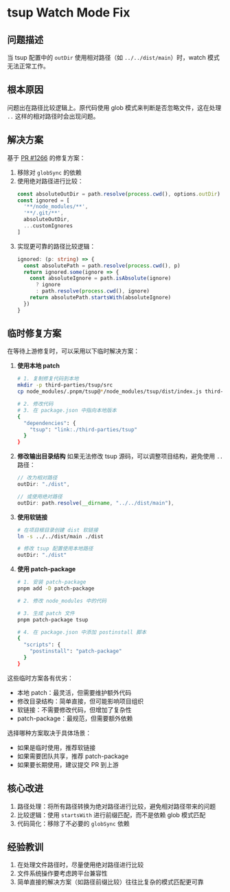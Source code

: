 # tsup Watch Mode Fix

## 问题描述
当 tsup 配置中的 `outDir` 使用相对路径（如 `../../dist/main`）时，watch 模式无法正常工作。

## 根本原因
问题出在路径比较逻辑上。原代码使用 glob 模式来判断是否忽略文件，这在处理 `..` 这样的相对路径时会出现问题。

## 解决方案
基于 [PR #1266](https://github.com/egoist/tsup/pull/1266) 的修复方案：

1. 移除对 `globSync` 的依赖
2. 使用绝对路径进行比较：
   ```typescript
   const absoluteOutDir = path.resolve(process.cwd(), options.outDir)
   const ignored = [
     '**/node_modules/**',
     '**/.git/**',
     absoluteOutDir,
     ...customIgnores
   ]
   ```
3. 实现更可靠的路径比较逻辑：
   ```typescript
   ignored: (p: string) => {
     const absolutePath = path.resolve(process.cwd(), p)
     return ignored.some(ignore => {
       const absoluteIgnore = path.isAbsolute(ignore) 
         ? ignore 
         : path.resolve(process.cwd(), ignore)
       return absolutePath.startsWith(absoluteIgnore)
     })
   }
   ```

## 临时修复方案
在等待上游修复时，可以采用以下临时解决方案：

1. **使用本地 patch**
   ```bash
   # 1. 复制修复代码到本地
   mkdir -p third-parties/tsup/src
   cp node_modules/.pnpm/tsup@*/node_modules/tsup/dist/index.js third-parties/tsup/src/

   # 2. 修改代码
   # 3. 在 package.json 中指向本地版本
   {
     "dependencies": {
       "tsup": "link:./third-parties/tsup"
     }
   }
   ```

2. **修改输出目录结构**
   如果无法修改 tsup 源码，可以调整项目结构，避免使用 `..` 路径：
   ```typescript
   // 改为相对路径
   outDir: "./dist",
   
   // 或使用绝对路径
   outDir: path.resolve(__dirname, "../../dist/main"),
   ```

3. **使用软链接**
   ```bash
   # 在项目根目录创建 dist 软链接
   ln -s ../../dist/main ./dist
   
   # 修改 tsup 配置使用本地路径
   outDir: "./dist"
   ```

4. **使用 patch-package**
   ```bash
   # 1. 安装 patch-package
   pnpm add -D patch-package
   
   # 2. 修改 node_modules 中的代码
   
   # 3. 生成 patch 文件
   pnpm patch-package tsup
   
   # 4. 在 package.json 中添加 postinstall 脚本
   {
     "scripts": {
       "postinstall": "patch-package"
     }
   }
   ```

这些临时方案各有优劣：
- 本地 patch：最灵活，但需要维护额外代码
- 修改目录结构：简单直接，但可能影响项目组织
- 软链接：不需要修改代码，但增加了复杂性
- patch-package：最规范，但需要额外依赖

选择哪种方案取决于具体场景：
- 如果是临时使用，推荐软链接
- 如果需要团队共享，推荐 patch-package
- 如果要长期使用，建议提交 PR 到上游

## 核心改进
1. 路径处理：将所有路径转换为绝对路径进行比较，避免相对路径带来的问题
2. 比较逻辑：使用 `startsWith` 进行前缀匹配，而不是依赖 glob 模式匹配
3. 代码简化：移除了不必要的 `globSync` 依赖

## 经验教训
1. 在处理文件路径时，尽量使用绝对路径进行比较
2. 文件系统操作要考虑跨平台兼容性
3. 简单直接的解决方案（如路径前缀比较）往往比复杂的模式匹配更可靠

